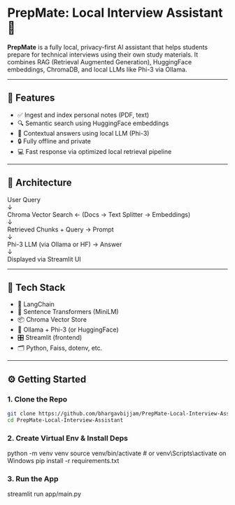 # PrepMate: Local Interview Assistant 🤖

**PrepMate** is a fully local, privacy-first AI assistant that helps students prepare for technical interviews using their own study materials. It combines RAG (Retrieval Augmented Generation), HuggingFace embeddings, ChromaDB, and local LLMs like Phi-3 via Ollama.

---

## 🚀 Features

- ✅ Ingest and index personal notes (PDF, text)
- 🔍 Semantic search using HuggingFace embeddings
- 🧠 Contextual answers using local LLM (Phi-3)
- 🔒 Fully offline and private
- 💻 Fast response via optimized local retrieval pipeline

---

## 🧠 Architecture

User Query  
↓  
Chroma Vector Search ← (Docs → Text Splitter → Embeddings)  
↓  
Retrieved Chunks + Query → Prompt  
↓  
Phi-3 LLM (via Ollama or HF) → Answer  
↓  
Displayed via Streamlit UI

---

## 🧰 Tech Stack

- 🦜 LangChain
- 🤗 Sentence Transformers (MiniLM)
- 📦 Chroma Vector Store
- 🔁 Ollama + Phi-3 (or HuggingFace)
- 🎛️ Streamlit (frontend)
- 🗂️ Python, Faiss, dotenv, etc.

---

## ⚙️ Getting Started

### 1. Clone the Repo
```bash
git clone https://github.com/bhargavbijjam/PrepMate-Local-Interview-Assistant.git
cd PrepMate-Local-Interview-Assistant
```
### 2. Create Virtual Env & Install Deps
python -m venv venv
source venv/bin/activate  # or venv\Scripts\activate on Windows
pip install -r requirements.txt
### 3. Run the App
streamlit run app/main.py

